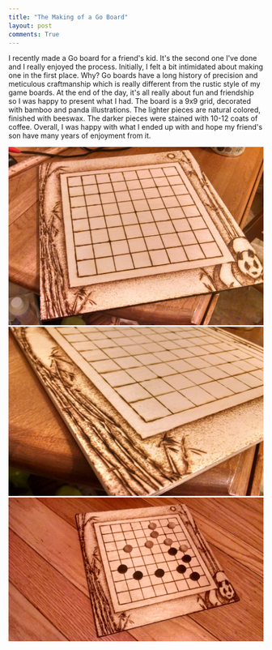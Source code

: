 ```yaml
---
title: "The Making of a Go Board"
layout: post
comments: True
---
```

I recently made a Go board for a friend's kid.  It's the second one I've done and I really enjoyed the process.  Initially, I felt a bit intimidated about making one in the first place.  Why?  Go boards have a long history of precision and meticulous 
craftmanship which is really different from the rustic style of my game boards.  At the end of the day, it's all really about 
fun and friendship so I was happy to present what I had.  The board is a 9x9 grid, decorated with bamboo and panda illustrations.
The lighter pieces are natural colored, finished with beeswax.  The darker pieces were stained with 10-12 coats of coffee.
Overall, I was happy with what I ended up with and hope my friend's son have many years of enjoyment from it. 

![Go Board 1](/assets/go1.jpg)
![Go Board 2](/assets/go2.jpg)
![Go Board 2](/assets/go_board_2.jpg)

